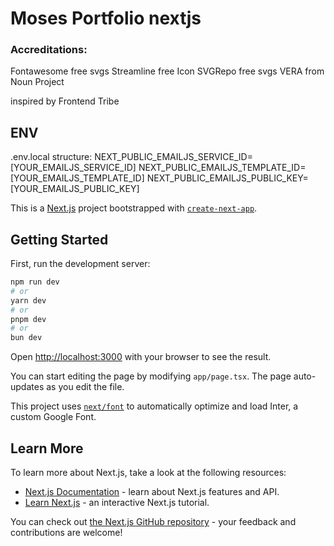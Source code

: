# Moses Portfolio nextjs

### Accreditations:

Fontawesome free svgs
Streamline free Icon
SVGRepo free svgs
VERA from Noun Project

inspired by Frontend Tribe

## ENV

.env.local structure:
NEXT_PUBLIC_EMAILJS_SERVICE_ID=[YOUR_EMAILJS_SERVICE_ID]
NEXT_PUBLIC_EMAILJS_TEMPLATE_ID=[YOUR_EMAILJS_TEMPLATE_ID]
NEXT_PUBLIC_EMAILJS_PUBLIC_KEY=[YOUR_EMAILJS_PUBLIC_KEY]

This is a [Next.js](https://nextjs.org/) project bootstrapped with [`create-next-app`](https://github.com/vercel/next.js/tree/canary/packages/create-next-app).

## Getting Started

First, run the development server:

```bash
npm run dev
# or
yarn dev
# or
pnpm dev
# or
bun dev
```

Open [http://localhost:3000](http://localhost:3000) with your browser to see the result.

You can start editing the page by modifying `app/page.tsx`. The page auto-updates as you edit the file.

This project uses [`next/font`](https://nextjs.org/docs/basic-features/font-optimization) to automatically optimize and load Inter, a custom Google Font.

## Learn More

To learn more about Next.js, take a look at the following resources:

- [Next.js Documentation](https://nextjs.org/docs) - learn about Next.js features and API.
- [Learn Next.js](https://nextjs.org/learn) - an interactive Next.js tutorial.

You can check out [the Next.js GitHub repository](https://github.com/vercel/next.js/) - your feedback and contributions are welcome!
